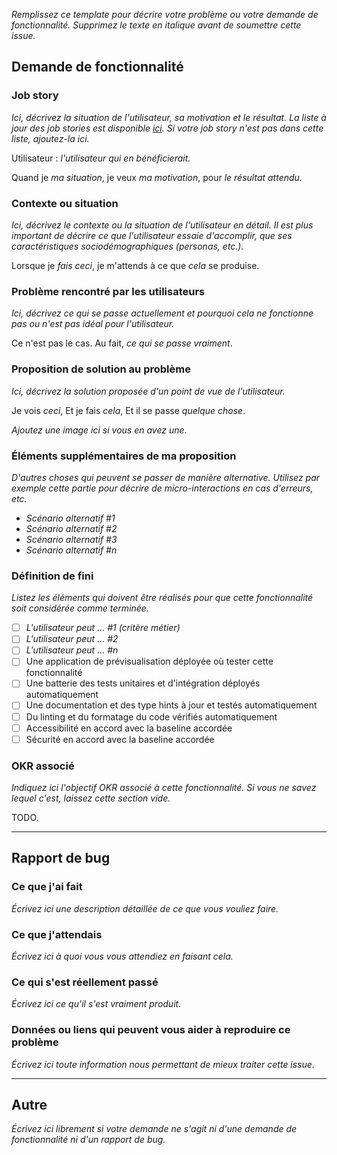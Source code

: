_Remplissez ce template pour décrire votre problème ou votre demande de
fonctionnalité. Supprimez le texte en italique avant de soumettre cette issue._

## Demande de fonctionnalité

### Job story

_Ici, décrivez la situation de l'utilisateur, sa motivation et le résultat.
La liste à jour des job stories est disponible [ici](https://github.com/ecolabdata/ecospheres-front/milestones).
Si votre job story n'est pas dans cette liste, ajoutez-la ici._

Utilisateur : _l'utilisateur qui en bénéficierait._

Quand je _ma situation_,
je veux _ma motivation_,
pour _le résultat attendu_.

### Contexte ou situation

_Ici, décrivez le contexte ou la situation de l'utilisateur en détail. Il est
plus important de décrire ce que l'utilisateur essaie d'accomplir, que ses
caractéristiques sociodémographiques (personas, etc.)._

Lorsque je _fais ceci_,
je m'attends à ce que _cela_ se produise.

### Problème rencontré par les utilisateurs

_Ici, décrivez ce qui se passe actuellement et pourquoi cela ne fonctionne pas
ou n'est pas idéal pour l'utilisateur._

Ce n'est pas le cas.
Au fait, _ce qui se passe vraiment_.

### Proposition de solution au problème

_Ici, décrivez la solution proposée d'un point de vue de l'utilisateur._

Je vois _ceci_,
Et je fais _cela_,
Et il se passe _quelque chose_.

_Ajoutez une image ici si vous en avez une_.

### Éléments supplémentaires de ma proposition

_D'autres choses qui peuvent se passer de manière alternative. Utilisez par
exemple cette partie pour décrire de micro-interactions en cas d'erreurs, etc._

- _Scénario alternatif #1_
- _Scénario alternatif #2_
- _Scénario alternatif #3_
- _Scénario alternatif #n_

### Définition de fini

_Listez les éléments qui doivent être réalisés pour que cette fonctionnalité
soit considérée comme terminée._

- [ ] _L'utilisateur peut ... #1 (critère métier)_
- [ ] _L'utilisateur peut ... #2_
- [ ] _L'utilisateur peut ... #n_
- [ ] Une application de prévisualisation déployée où tester cette fonctionnalité
- [ ] Une batterie des tests unitaires et d'intégration déployés automatiquement
- [ ] Une documentation et des type hints à jour et testés automatiquement
- [ ] Du linting et du formatage du code vérifiés automatiquement
- [ ] Accessibilité en accord avec la baseline accordée
- [ ] Sécurité en accord avec la baseline accordée

### OKR associé

_Indiquez ici l'objectif OKR associé à cette fonctionnalité. Si vous ne savez
lequel c'est, laissez cette section vide._

TODO.

---

## Rapport de bug

### Ce que j'ai fait

_Écrivez ici une description détaillée de ce que vous vouliez faire._

### Ce que j'attendais

_Écrivez ici à quoi vous vous attendiez en faisant cela._

### Ce qui s'est réellement passé

_Écrivez ici ce qu'il s'est vraiment produit._

### Données ou liens qui peuvent vous aider à reproduire ce problème

_Écrivez ici toute information nous permettant de mieux traiter cette issue._

---

## Autre

_Écrivez ici librement si votre demande ne s'agit ni d'une demande de
fonctionnalité ni d'un rapport de bug._
